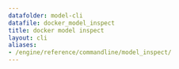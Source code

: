 ```yaml
---
datafolder: model-cli
datafile: docker_model_inspect
title: docker model inspect
layout: cli
aliases:
- /engine/reference/commandline/model_inspect/
---
```


<!--
此页面是根据 Docker 源代码自动生成的。如果您想建议更改此处显示的文本，请在 GitHub 上的源代码仓库中打开一个工单或拉取请求：

https://github.com/docker/model-cli
-->
